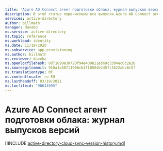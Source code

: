 ```yaml
---
title: 'Azure AD Connect агент подготовки облака: журнал выпусков версий | Документация Майкрософт'
description: В этой статье перечислены все выпуски Azure AD Connect агента подготовки облака и описаны новые функции и исправлены проблемы.
services: active-directory
author: billmath
manager: daveba
ms.service: active-directory
ms.topic: reference
ms.workload: identity
ms.date: 11/19/2020
ms.subservice: app-provisioning
ms.author: billmath
ms.reviewer: daveba
ms.openlocfilehash: 0d71899a30720f94e400821eb69c33d4ec0c2e26
ms.sourcegitcommit: 910a1a38711966cb171050db245fc3b22abc8c5f
ms.translationtype: MT
ms.contentlocale: ru-RU
ms.lasthandoff: 03/19/2021
ms.locfileid: "98613995"
---
```

# <a name="azure-ad-connect-cloud-provisioning-agent-version-release-history"></a>Azure AD Connect агент подготовки облака: журнал выпусков версий

[!INCLUDE [active-directory-cloud-sync-version-history.md](../../../includes/active-directory-cloud-sync-version-history.md)]